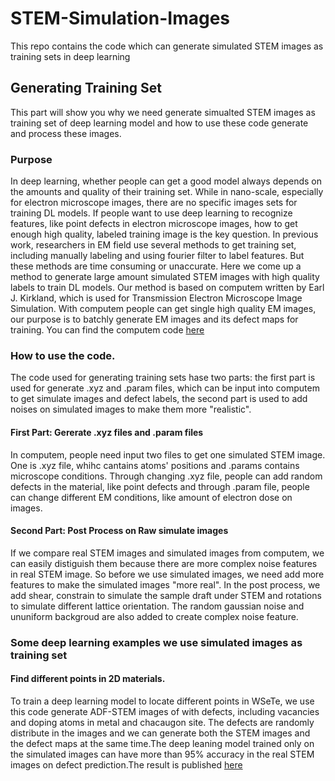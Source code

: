 # STEM-Simulation-Images
This repo contains the code which can generate simulated STEM images as training sets in deep learning
## Generating Training Set
This part will show you why we need generate simualted STEM images as training set of deep learning model and how to use these code generate and process these images.
### Purpose
In deep learning, whether people can get a good model always depends on the amounts and quality of their training set. While in nano-scale, especially for electron microscope images, there are no specific images sets for training DL models. If people want to use deep learning to recognize features, like point defects in electron microscope images, how to get enough high quality, labeled training image is the key question. In previous work, researchers in EM field use several methods to get training set, including manually labeling and using fourier filter to label features. But these methods are time consuming or unaccurate. Here we come up a method to generate large amount simulated STEM images with high quality labels to train DL models.
Our method is based on computem written by Earl J. Kirkland, which is used for Transmission Electron Microscope Image Simulation. With computem people can get single high quality EM images, our purpose is to batchly generate EM images and its defect maps for training. You can find the computem code [here](https://sourceforge.net/projects/computem/)
### How to use the code.
The code used for generating training sets hase two parts: the first part is used for generate .xyz and .param files, which can be input into computem to get simulate images and defect labels, the second part is used to add noises on simulated images to make them more "realistic".
#### First Part: Gererate .xyz files and .param files
In computem, people need input two files to get one simulated STEM image. One is .xyz file, whihc cantains atoms' positions and .params contains microscope conditions. Through changing .xyz file, people can add random defects in the material, like point defects and through .param file, people can change different EM conditions, like amount of electron dose on images. 
#### Second Part: Post Process on Raw simulate images
If we compare real STEM images and simulated images from computem, we can easily distiguish them because there are more complex noise features in real STEM image. So before we use simulated images, we need add more features to make the simulated images "more real".
In the post process, we add shear, constrain to simulate the sample draft under STEM and rotations to simulate different lattice orientation. The random gaussian noise and ununiform backgroud are also added to create complex noise feature.
### Some deep learning examples we use simulated images as training set
#### Find different points in 2D materials.
To train a deep learning model to locate different points in WSeTe, we use this code generate ADF-STEM images of with defects, including vacancies and doping atoms in metal and chacaugon site. The defects are randomly distribute in the images and we can generate both the STEM images and the defect maps at the same time.The deep leaning model trained only on the simulated images can have more than 95% accuracy in the real STEM images on defect prediction.The result is published [here](https://www.cambridge.org/core/journals/microscopy-and-microanalysis/article/deep-learning-enabled-measurements-of-singleatom-defects-in-2d-transition-metal-dichalcogenides-with-subpicometer-precision/D773C6565AA3D9A1B6CEBCB169CB9ACB)

